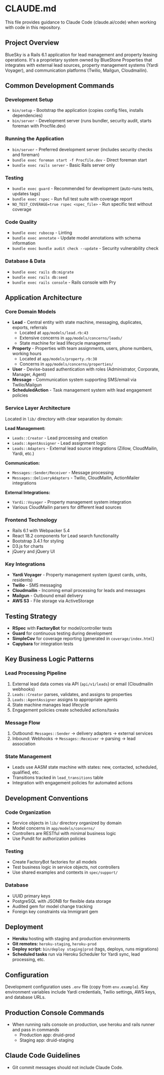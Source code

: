 # CLAUDE.md

This file provides guidance to Claude Code (claude.ai/code) when working with code in this repository.

## Project Overview

BlueSky is a Rails 6.1 application for lead management and property leasing operations. It's a proprietary system owned by BlueStone Properties that integrates with external lead sources, property management systems (Yardi Voyager), and communication platforms (Twilio, Mailgun, Cloudmailin).

## Common Development Commands

### Development Setup
- `bin/setup` - Bootstrap the application (copies config files, installs dependencies)
- `bin/server` - Development server (runs bundler, security audit, starts foreman with Procfile.dev)

### Running the Application
- `bin/server` - Preferred development server (includes security checks and foreman)
- `bundle exec foreman start -f Procfile.dev` - Direct foreman start
- `bundle exec rails server` - Basic Rails server only

### Testing
- `bundle exec guard` - Recommended for development (auto-runs tests, updates tags)
- `bundle exec rspec` - Run full test suite with coverage report
- `NO_TEST_COVERAGE=true rspec <spec_file>` - Run specific test without coverage

### Code Quality
- `bundle exec rubocop` - Linting
- `bundle exec annotate` - Update model annotations with schema information
- `bundle exec bundle audit check --update` - Security vulnerability check

### Database & Data
- `bundle exec rails db:migrate`
- `bundle exec rails db:seed`
- `bundle exec rails console` - Rails console with Pry

## Application Architecture

### Core Domain Models
- **Lead** - Central entity with state machine, messaging, duplicates, exports, referrals
  - Located at `app/models/lead.rb:43` 
  - Extensive concerns in `app/models/concerns/leads/`
  - State machine for lead lifecycle management
- **Property** - Properties with team assignments, users, phone numbers, working hours
  - Located at `app/models/property.rb:38`
  - Concerns in `app/models/concerns/properties/`
- **User** - Devise-based authentication with roles (Administrator, Corporate, Manager, Agent)
- **Message** - Communication system supporting SMS/email via Twilio/Mailgun
- **ScheduledAction** - Task management system with lead engagement policies

### Service Layer Architecture
Located in `lib/` directory with clear separation by domain:

**Lead Management:**
- `Leads::Creator` - Lead processing and creation
- `Leads::AgentAssigner` - Lead assignment logic  
- `Leads::Adapters` - External lead source integrations (Zillow, CloudMailin, Yardi, etc.)

**Communication:**
- `Messages::Sender/Receiver` - Message processing
- `Messages::DeliveryAdapters` - Twilio, CloudMailin, ActionMailer integrations

**External Integrations:**
- `Yardi::Voyager` - Property management system integration
- Various CloudMailin parsers for different lead sources

### Frontend Technology
- Rails 6.1 with Webpacker 5.4
- React 18.2 components for Lead search functionality
- Bootstrap 3.4.1 for styling
- D3.js for charts
- jQuery and jQuery UI

### Key Integrations
- **Yardi Voyager** - Property management system (guest cards, units, residents)
- **Twilio** - SMS messaging
- **Cloudmailin** - Incoming email processing for leads and messages
- **Mailgun** - Outbound email delivery
- **AWS S3** - File storage via ActiveStorage

## Testing Strategy

- **RSpec** with **FactoryBot** for model/controller tests
- **Guard** for continuous testing during development  
- **SimpleCov** for coverage reporting (generated in `coverage/index.html`)
- **Capybara** for integration tests

## Key Business Logic Patterns

### Lead Processing Pipeline
1. External lead data comes via API (`api/v1/leads`) or email (Cloudmailin webhooks)
2. `Leads::Creator` parses, validates, and assigns to properties
3. `Leads::AgentAssigner` assigns to appropriate agents
4. State machine manages lead lifecycle
5. Engagement policies create scheduled actions/tasks

### Message Flow
1. Outbound: `Messages::Sender` → delivery adapters → external services
2. Inbound: Webhooks → `Messages::Receiver` → parsing → lead association

### State Management
- Leads use AASM state machine with states: new, contacted, scheduled, qualified, etc.
- Transitions tracked in `lead_transitions` table
- Integration with engagement policies for automated actions

## Development Conventions

### Code Organization
- Service objects in `lib/` directory organized by domain
- Model concerns in `app/models/concerns/`
- Controllers are RESTful with minimal business logic
- Use Pundit for authorization policies

### Testing
- Create FactoryBot factories for all models
- Test business logic in service objects, not controllers
- Use shared examples and contexts in `spec/support/`

### Database
- UUID primary keys
- PostgreSQL with JSONB for flexible data storage
- Audited gem for model change tracking
- Foreign key constraints via Immigrant gem

## Deployment

- **Heroku** hosting with staging and production environments
- **Git remotes:** `heroku-staging`, `heroku-prod`
- **Deploy script:** `bin/deploy staging|prod` (tags, deploys, runs migrations)
- **Scheduled tasks** run via Heroku Scheduler for Yardi sync, lead processing, etc.

## Configuration

Development configuration uses `.env` file (copy from `env.example`). Key environment variables include Yardi credentials, Twilio settings, AWS keys, and database URLs.

## Production Console Commands

- When running rails console on production, use heroku and rails runner and pass in commands
  - Production app: druid-prod
  - Staging app: druid-staging

## Claude Code Guidelines

- Git commit messages should not include Claude Code.